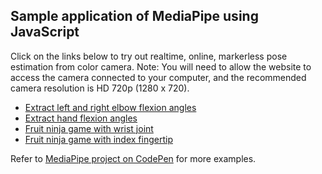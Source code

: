 ## Sample application of MediaPipe using JavaScript

Click on the links below to try out realtime, online, markerless pose estimation from color camera. Note: You will need to allow the website to access the camera connected to your computer, and the recommended camera resolution is HD 720p (1280 x 720).

* [Extract left and right elbow flexion angles](https://codepen.io/rris/full/YzpLrVg)
* [Extract hand flexion angles](https://codepen.io/rris/full/vYyVyoa)
* [Fruit ninja game with wrist joint](https://codepen.io/rris/full/ExNOLNp)
* [Fruit ninja game with index fingertip](https://codepen.io/rris/full/jOVQjbj)

Refer to [MediaPipe project on CodePen](https://codepen.io/mediapipe) for more examples.

